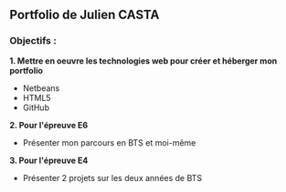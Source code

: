 ## Portfolio de Julien CASTA

### Objectifs :
**1. Mettre en oeuvre les technologies web pour créer et héberger mon portfolio**

- Netbeans
- HTML5
- GitHub

**2. Pour l'épreuve E6**

- Présenter mon parcours en BTS et moi-même

**3. Pour l'épreuve E4**

- Présenter 2 projets sur les deux années de BTS
